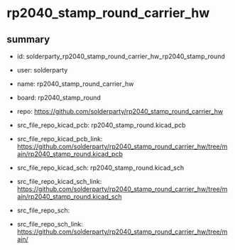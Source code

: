 # rp2040_stamp_round_carrier_hw
 
## summary 
* id: solderparty_rp2040_stamp_round_carrier_hw_rp2040_stamp_round
* user: solderparty
* name: rp2040_stamp_round_carrier_hw
* board: rp2040_stamp_round
* repo: https://github.com/solderparty/rp2040_stamp_round_carrier_hw
* src_file_repo_kicad_pcb: rp2040_stamp_round.kicad_pcb
* src_file_repo_kicad_pcb_link: https://github.com/solderparty/rp2040_stamp_round_carrier_hw/tree/main/rp2040_stamp_round.kicad_pcb
* src_file_repo_kicad_sch: rp2040_stamp_round.kicad_sch
* src_file_repo_kicad_sch_link: https://github.com/solderparty/rp2040_stamp_round_carrier_hw/tree/main/rp2040_stamp_round.kicad_sch

* src_file_repo_sch: 
* src_file_repo_sch_link: https://github.com/solderparty/rp2040_stamp_round_carrier_hw/tree/main/




